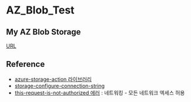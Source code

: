 # AZ_Blob_Test

## My AZ Blob Storage
[URL](https://portal.azure.com/#@lselectricdatalake.onmicrosoft.com/resource/subscriptions/a9c9df73-9781-4336-90a2-a4e933150617/resourceGroups/DX-Git-Repo/providers/Microsoft.Storage/storageAccounts/lsgithubblobstorage/overview)


## Reference
- [azure-storage-action 라이브러리](https://github.com/marketplace/actions/azure-storage-action?version=v1.0)
- [storage-configure-connection-string](https://docs.microsoft.com/en-us/azure/storage/common/storage-configure-connection-string#store-a-connection-string)
- [this-request-is-not-authorized 에러](https://mulcas.com/this-request-is-not-authorized-to-perform-this-operation/) : 네트워킹 - 모든 네트워크 엑세스 허용 
